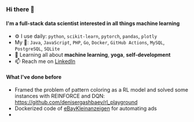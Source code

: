 ### Hi there 👋

<!--
**denisergashbaev/denisergashbaev** is a ✨ _special_ ✨ repository because its `README.md` (this file) appears on your GitHub profile.

Here are some ideas to get you started:

- 🔭 I’m currently working on ...
- 🌱 I’m currently learning ...
- 👯 I’m looking to collaborate on ...
- 🤔 I’m looking for help with ...
- 💬 Ask me about ...
- 📫 How to reach me: ...
- 😄 Pronouns: ...
- ⚡ Fun fact: ...
-->


#### I'm a full-stack data scientist interested in all things machine learning

- ⚙️ I use daily: `python`, `scikit-learn`, `pytorch`, `pandas`, `plotly`
- My :toolbox:: `Java`, `JavaScript`, `PHP`, `Go`, `Docker`, `GitHub Actions`, `MySQL`, `PostgreSQL`, `SQLite`
- 🌱 Learning all about **machine learning**, **yoga**, **self-development**
- 📫 Reach me on [LinkedIn](https://www.linkedin.com/in/denisergashbaev/) 

#### What I've done before

 - Framed the problem of pattern coloring as a RL model and solved some instances with REINFORCE and DQN: https://github.com/denisergashbaev/rl_playground
 - Dockerized code of [eBayKleinanzeigen](https://github.com/denisergashbaev/ebayKleinanzeigen/pull/1/files) for automating ads
 - 

